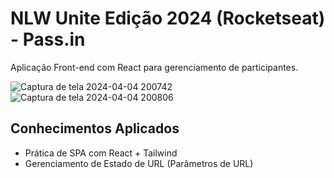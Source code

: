 # NLW Unite Edição 2024 (Rocketseat) - Pass.in

Aplicação Front-end com React para gerenciamento de participantes.

![Captura de tela 2024-04-04 200742](https://github.com/MrNaceja/pass-in-nlw-unite/assets/71296941/c6916a84-22b9-4b83-b685-8e61cfddc1ec)
![Captura de tela 2024-04-04 200806](https://github.com/MrNaceja/pass-in-nlw-unite/assets/71296941/1c9dc99e-c938-4662-987f-28dff0e20825)

## Conhecimentos Aplicados

* Prática de SPA com React + Tailwind
* Gerenciamento de Estado de URL (Parâmetros de URL)
